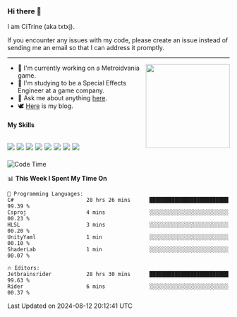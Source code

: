 ### Hi there 👋

I am CiTrine (aka txtxj).

If you encounter any issues with my code, please create an issue instead of sending me an email so that I can address it promptly.

---

<img align="right" height="190" src="http://github-profile-summary-cards.vercel.app/api/cards/stats?username=txtxj&theme=vue">

- 🌱 I'm currently working on a Metroidvania game.
- 📖 I'm studying to be a Special Effects Engineer at a game company.
- 💬 Ask me about anything [here](https://github.com/txtxj/txtxj/issues).
- 🕊️ [Here](https://txtxj.top) is my blog.

#### My Skills

![](https://img.shields.io/badge/Unity-000000?logo=unity&logoColor=fff)
![](https://img.shields.io/badge/C%23-239120?logo=csharp&logoColor=fff)
![](https://img.shields.io/badge/Python-3e74a2?logo=python&logoColor=fff)
![](https://img.shields.io/badge/C++-65318e?logo=cplusplus&logoColor=fff)
![](https://img.shields.io/badge/C-5654a2?logo=c&logoColor=fff)
![](https://img.shields.io/badge/Vue-4FC08D?logo=vuedotjs&logoColor=fff)
![](https://img.shields.io/badge/Blender-f5792a?logo=blender&logoColor=fff)
![](https://img.shields.io/badge/MS%20SQL-cc2927?logo=microsoftsqlserver&logoColor=fff)
---

<!--START_SECTION:waka-->
![Code Time](http://img.shields.io/badge/Code%20Time-1%2C924%20hrs%2043%20mins-blue)

📊 **This Week I Spent My Time On** 

```text
💬 Programming Languages: 
C#                       28 hrs 26 mins      █████████████████████████   99.39 % 
Csproj                   4 mins              ░░░░░░░░░░░░░░░░░░░░░░░░░   00.23 % 
HLSL                     3 mins              ░░░░░░░░░░░░░░░░░░░░░░░░░   00.20 % 
UnityYaml                1 min               ░░░░░░░░░░░░░░░░░░░░░░░░░   00.10 % 
ShaderLab                1 min               ░░░░░░░░░░░░░░░░░░░░░░░░░   00.07 % 

🔥 Editors: 
Jetbrainsrider           28 hrs 30 mins      █████████████████████████   99.63 % 
Rider                    6 mins              ░░░░░░░░░░░░░░░░░░░░░░░░░   00.37 % 
```


 Last Updated on 2024-08-12 20:12:41 UTC
<!--END_SECTION:waka-->
